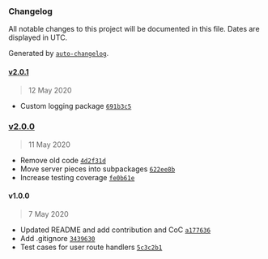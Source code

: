 ### Changelog

All notable changes to this project will be documented in this file. Dates are displayed in UTC.

Generated by [`auto-changelog`](https://github.com/CookPete/auto-changelog).

#### [v2.0.1](https://github.com/riyadhalnur/godi/compare/v2.0.0...v2.0.1)

> 12 May 2020

- Custom logging package [`691b3c5`](https://github.com/riyadhalnur/godi/commit/691b3c5cc61bd3199f707d971b66bf544c379bf9)

### [v2.0.0](https://github.com/riyadhalnur/godi/compare/v1.0.0...v2.0.0)

> 11 May 2020

- Remove old code [`4d2f31d`](https://github.com/riyadhalnur/godi/commit/4d2f31dd17f650fbca6b7e6b146f667b10276e2c)
- Move server pieces into subpackages [`622ee8b`](https://github.com/riyadhalnur/godi/commit/622ee8b1b6568af3a396978d416b8b13479a35d4)
- Increase testing coverage [`fe0b61e`](https://github.com/riyadhalnur/godi/commit/fe0b61eeb8e7fdfe169e6a1ee4575e732f467e9b)

#### v1.0.0

> 7 May 2020

- Updated README and add contribution and CoC [`a177636`](https://github.com/riyadhalnur/godi/commit/a177636109f084b882b220525c73c29af7cb76a6)
- Add .gitignore [`3439630`](https://github.com/riyadhalnur/godi/commit/34396308448ccfcfd0963c7dd94750bcbcb0b037)
- Test cases for user route handlers [`5c3c2b1`](https://github.com/riyadhalnur/godi/commit/5c3c2b1c7dbd4e8653143434e9e076f5166b32ef)
